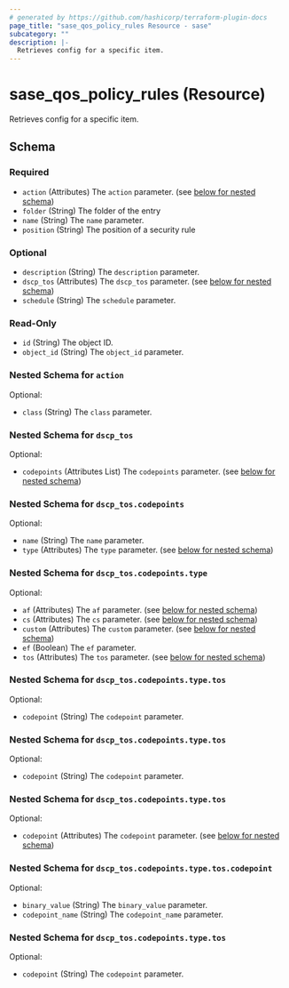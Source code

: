 ```yaml
---
# generated by https://github.com/hashicorp/terraform-plugin-docs
page_title: "sase_qos_policy_rules Resource - sase"
subcategory: ""
description: |-
  Retrieves config for a specific item.
---
```


# sase_qos_policy_rules (Resource)

Retrieves config for a specific item.



<!-- schema generated by tfplugindocs -->
## Schema

### Required

- `action` (Attributes) The `action` parameter. (see [below for nested schema](#nestedatt--action))
- `folder` (String) The folder of the entry
- `name` (String) The `name` parameter.
- `position` (String) The position of a security rule

### Optional

- `description` (String) The `description` parameter.
- `dscp_tos` (Attributes) The `dscp_tos` parameter. (see [below for nested schema](#nestedatt--dscp_tos))
- `schedule` (String) The `schedule` parameter.

### Read-Only

- `id` (String) The object ID.
- `object_id` (String) The `object_id` parameter.

<a id="nestedatt--action"></a>
### Nested Schema for `action`

Optional:

- `class` (String) The `class` parameter.


<a id="nestedatt--dscp_tos"></a>
### Nested Schema for `dscp_tos`

Optional:

- `codepoints` (Attributes List) The `codepoints` parameter. (see [below for nested schema](#nestedatt--dscp_tos--codepoints))

<a id="nestedatt--dscp_tos--codepoints"></a>
### Nested Schema for `dscp_tos.codepoints`

Optional:

- `name` (String) The `name` parameter.
- `type` (Attributes) The `type` parameter. (see [below for nested schema](#nestedatt--dscp_tos--codepoints--type))

<a id="nestedatt--dscp_tos--codepoints--type"></a>
### Nested Schema for `dscp_tos.codepoints.type`

Optional:

- `af` (Attributes) The `af` parameter. (see [below for nested schema](#nestedatt--dscp_tos--codepoints--type--af))
- `cs` (Attributes) The `cs` parameter. (see [below for nested schema](#nestedatt--dscp_tos--codepoints--type--cs))
- `custom` (Attributes) The `custom` parameter. (see [below for nested schema](#nestedatt--dscp_tos--codepoints--type--custom))
- `ef` (Boolean) The `ef` parameter.
- `tos` (Attributes) The `tos` parameter. (see [below for nested schema](#nestedatt--dscp_tos--codepoints--type--tos))

<a id="nestedatt--dscp_tos--codepoints--type--af"></a>
### Nested Schema for `dscp_tos.codepoints.type.tos`

Optional:

- `codepoint` (String) The `codepoint` parameter.


<a id="nestedatt--dscp_tos--codepoints--type--cs"></a>
### Nested Schema for `dscp_tos.codepoints.type.tos`

Optional:

- `codepoint` (String) The `codepoint` parameter.


<a id="nestedatt--dscp_tos--codepoints--type--custom"></a>
### Nested Schema for `dscp_tos.codepoints.type.tos`

Optional:

- `codepoint` (Attributes) The `codepoint` parameter. (see [below for nested schema](#nestedatt--dscp_tos--codepoints--type--tos--codepoint))

<a id="nestedatt--dscp_tos--codepoints--type--tos--codepoint"></a>
### Nested Schema for `dscp_tos.codepoints.type.tos.codepoint`

Optional:

- `binary_value` (String) The `binary_value` parameter.
- `codepoint_name` (String) The `codepoint_name` parameter.



<a id="nestedatt--dscp_tos--codepoints--type--tos"></a>
### Nested Schema for `dscp_tos.codepoints.type.tos`

Optional:

- `codepoint` (String) The `codepoint` parameter.


